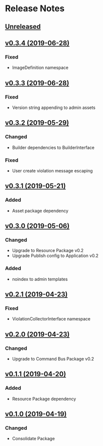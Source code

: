 # Release Notes

## [Unreleased](https://github.com/ixocreate/admin-package/compare/0.3.4...develop)

## [v0.3.4 (2019-06-28)](https://github.com/ixocreate/admin-package/compare/0.3.3...0.3.4)
### Fixed
- ImageDefinition namespace

## [v0.3.3 (2019-06-28)](https://github.com/ixocreate/admin-package/compare/0.3.2...0.3.3)
### Fixed
- Version string appending to admin assets

## [v0.3.2 (2019-05-29)](https://github.com/ixocreate/admin-package/compare/0.3.1...0.3.2)
### Changed
- Builder dependencies to BuilderInterface
### Fixed
- User create violation message escaping

## [v0.3.1 (2019-05-21)](https://github.com/ixocreate/admin-package/compare/0.3.0...0.3.1)
### Added
- Asset package dependency

## [v0.3.0 (2019-05-06)](https://github.com/ixocreate/admin-package/compare/0.2.1...0.3.0)
### Changed
- Upgrade to Resource Package v0.2
- Upgrade Publish config to Application v0.2
### Added
- noindex to admin templates

## [v0.2.1 (2019-04-23)](https://github.com/ixocreate/admin-package/compare/0.2.0...0.2.1)
### Fixed
- ViolationCollectorInterface namespace

## [v0.2.0 (2019-04-23)](https://github.com/ixocreate/admin-package/compare/0.1.1...0.2.0)
### Changed
- Upgrade to Command Bus Package v0.2

## [v0.1.1 (2019-04-20)](https://github.com/ixocreate/admin-package/compare/0.1.0...0.1.1)
### Added
- Resource Package dependency

## [v0.1.0 (2019-04-19)](https://github.com/ixocreate/admin-package/compare/master...0.1.0)
### Changed
- Consolidate Package
